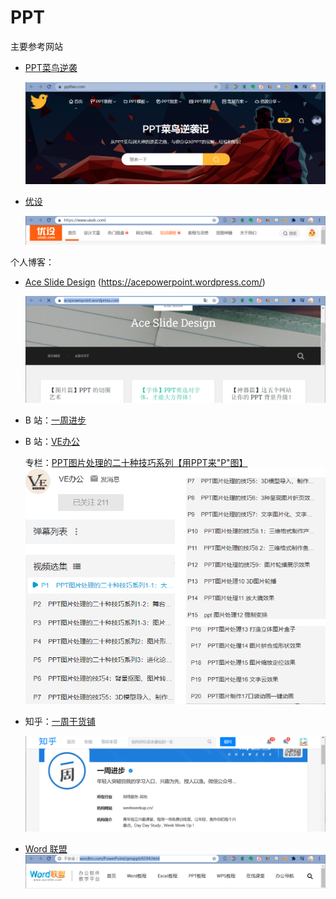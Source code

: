 # PPT

主要参考网站

- <a href="https://www.pptfan.com/" target="_blank">PPT菜鸟逆袭</a>

  <img src=".\img\image-20200724223436717.png" alt="image-20200724223436717" style="zoom:80%;" />

- <a href="https://www.uisdc.com/" target="_blank">优设</a> 

  <img src=".\img\image-20200724223535542.png" alt="image-20200724223535542" style="zoom:80%;" />



个人博客：

- <a href="https://acepowerpoint.wordpress.com/" target="_blank">Ace Slide Design</a> (<a>https://acepowerpoint.wordpress.com/</a>)

  <img src=".\img\image-20200724223616213.png" alt="image-20200724223616213" style="zoom:80%;" />

- B 站：<a href="https://space.bilibili.com/308552985?from=search&seid=15718777720012427644" target="_blank">一周进步</a>  

- B 站：<a href="https://space.bilibili.com/308552985?from=search&seid=15718777720012427644" target="_blank">VE办公</a>  

  专栏：<a href="https://www.bilibili.com/video/BV1Ce411s776" target="_blank">PPT图片处理的二十种技巧系列【用PPT来"P"图】</a> 
  <img src=".\img\image-20200724224522454.png" alt="image-20200724224522454" style="zoom:80%;" />

- 知乎：<a href="https://www.zhihu.com/org/yi-zhou-jin-bu" target="_blank">一周干货铺</a> 

  <img src=".\img\image-20200724223743037.png" alt="image-20200724223743037" style="zoom:80%;" />

- <a href="http://www.wordlm.com/PowerPoint/qmxppt/6594.html" target="_blank">Word 联盟</a>
  <img src=".\img\image-20200724223654840.png" alt="image-20200724223654840" style="zoom:80%;" />

